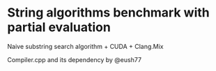 # String algorithms benchmark with partial evaluation

Naive substring search algorithm + CUDA + Clang.Mix

Compiler.cpp and its dependency by @eush77
